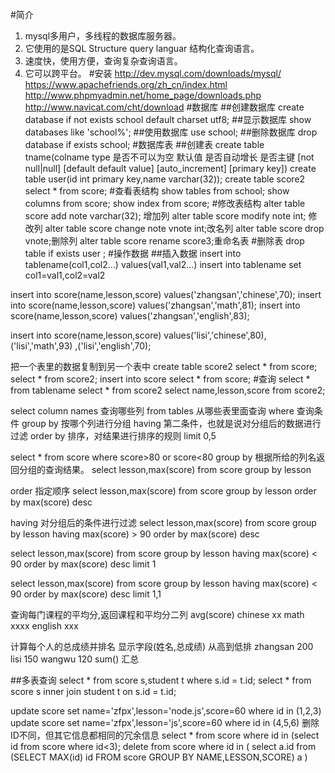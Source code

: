 #简介
1. mysql多用户，多线程的数据库服务器。
2. 它使用的是SQL Structure query languar 结构化查询语言。
3. 速度快，使用方便，查询复杂查询语言。
4. 它可以跨平台。
#安装
http://dev.mysql.com/downloads/mysql/
https://www.apachefriends.org/zh_cn/index.html
http://www.phpmyadmin.net/home_page/downloads.php
http://www.navicat.com/cht/download
#数据库
##创建数据库
create database if not exists school default charset utf8;
##显示数据库
show databases like 'school%';
##使用数据库
use school;
##删除数据库
drop database if exists school;
#数据库表
##创建表
create table  tname(colname type 
是否不可以为空 默认值 是否自动增长 是否主键
[not null|null] [default default value]
[auto_increment] [primary key])
create table user(id int primary key,name varchar(32));
create table score2 select * from score;
#查看表结构
show tables from school; 
show columns from score;
show index from score;
#修改表结构
alter table score add note varchar(32); 增加列
alter table score modify note int; 修改列
alter table score change note vnote int;改名列
alter table score drop vnote;删除列
alter table score rename score3;重命名表
#删除表
drop table if exists user ;
#操作数据
##插入数据
insert into tablename(col1,col2...) values(val1,val2...)
insert into tablename set col1=val1,col2=val2

insert into score(name,lesson,score) 
values('zhangsan','chinese',70);
insert into score(name,lesson,score) 
values('zhangsan','math',81);
insert into score(name,lesson,score) 
values('zhangsan','english',83);

insert into score(name,lesson,score) 
values('lisi','chinese',80),('lisi','math',93)
,('lisi','english',70);

把一个表里的数据复制到另一个表中
create table score2 select * from score;
select * from  score2;
insert into score select * from score;
#查询
select * from tablename
select * from score2
select name,lesson,score from score2;

select
column names 查询哪些列
from tables 从哪些表里面查询
where 查询条件
group by 按哪个列进行分组
having 第二条件，也就是说对分组后的数据进行过滤
order by 排序，对结果进行排序的规则
limit 0,5


select * from score where score>80 or score<80
group by 
根据所给的列名返回分组的查询结果。
select lesson,max(score) from score group by lesson

order 指定顺序
select lesson,max(score) from score group by lesson
order by max(score) desc

having 对分组后的条件进行过滤
select lesson,max(score) from score group by lesson
having max(score) > 90
order by max(score) desc

select lesson,max(score) from score group by lesson
having max(score) < 90
order by max(score) desc
limit 1


select lesson,max(score) from score group by lesson
having max(score) < 90
order by max(score) desc
limit 1,1

查询每门课程的平均分,返回课程和平均分二列 avg(score)
chinese xx
math xxxx
english xxx

计算每个人的总成绩并排名 显示字段(姓名,总成绩)
从高到低排
zhangsan 200
lisi 150
wangwu 120
sum() 汇总

##多表查询
select * from score s,student t where s.id = t.id;
select * from score s inner join student t on s.id = t.id;


update score set name='zfpx',lesson='node.js',score=60 where id in (1,2,3)
update score set name='zfpx',lesson='js',score=60 where id in (4,5,6)
删除ID不同，但其它信息都相同的冗余信息
select * from score where id in (select id from score where id<3);
delete from score where id in 
(
select a.id from (SELECT MAX(id) id FROM score  GROUP BY NAME,LESSON,SCORE) a
)